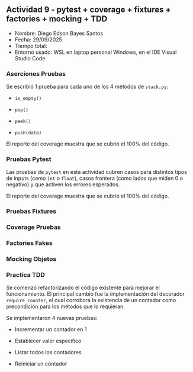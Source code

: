 ## Actividad 9 - pytest + coverage + fixtures + factories + mocking + TDD

-   Nombre: Diego Edson Bayes Santos
-   Fecha: 29/09/2025
-   Tiempo total:
-   Entorno usado: WSL en laptop personal Windows, en el IDE Visual Studio Code

### Aserciones Pruebas

Se escribió 1 prueba para cada uno de los 4 métodos de `stack.py`:

-   `is_empty()`

-   `pop()`

-   `peek()`

-   `push(data)`

El reporte del coverage muestra que se cubrió el 100% del código.

### Pruebas Pytest

Las pruebas de `pytest` en esta actividad cubren casos para distintos tipos de inputs (como `int` o `float`), casos frontera (como lados que miden 0 o negativo) y que activen los errores esperados.

El reporte del coverage muestra que se cubrió el 100% del código.

### Pruebas Fixtures

### Coverage Pruebas

### Factories Fakes

### Mocking Objetos

### Practica TDD

Se comenzó refactorizando el código existente para mejorar el funcionamiento. El principal cambio fue la implementación del decorador `require_counter`, el cual corrobora la existencia de un contador como precondición para los métodos que lo requieran.

Se implementaron 4 nuevas pruebas:

-   Incrementar un contador en 1

-   Establecer valor específico

-   Listar todos los contadores

-   Reiniciar un contador

